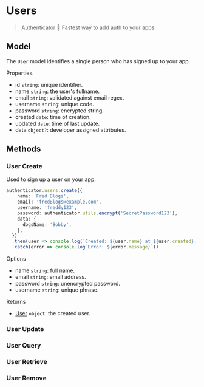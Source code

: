 # Users

> Authenticator 🏇 Fastest way to add auth to your apps

## Model

The `User` model identifies a single person who has signed up to your app.

Properties.

- id `string`: unique identifier.
- name `string`: the user's fullname.
- email `string`: validated against email regex.
- username `string`: unique code.
- password `string`: encrypted string.
- created `date`: time of creation.
- updated `date`: time of last update.
- data `object?`: developer assigned attributes.

## Methods

### User Create

Used to sign up a user on your app.

```ts
authenticator.users.create({
    name: 'Fred Blogs',
    email: 'fredBlogs@example.com',
    username: 'freddy123',
    password: authenticator.utils.encrypt('SecretPassword123'),
    data: {
      dogsName: 'Bobby',
    },
  })
  .then(user => console.log(`Created: ${user.name} at ${user.created}.`))
  .catch(error => console.log`Error: ${error.message}`))
```

Options

- name `string`: full name.
- email `string`: email address.
- password `string`: unencrypted password.
- username `string`: unique phrase.

Returns

- [User](#model) `object`: the created user.

### User Update

### User Query

### User Retrieve

### User Remove
